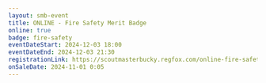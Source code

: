 ```yaml
---
layout: smb-event
title: ONLINE - Fire Safety Merit Badge
online: true
badge: fire-safety
eventDateStart: 2024-12-03 18:00
eventDateEnd: 2024-12-03 21:30
registrationLink: https://scoutmasterbucky.regfox.com/online-fire-safety-merit-badge-2024-12-03pm
onSaleDate: 2024-11-01 0:05
---
```

